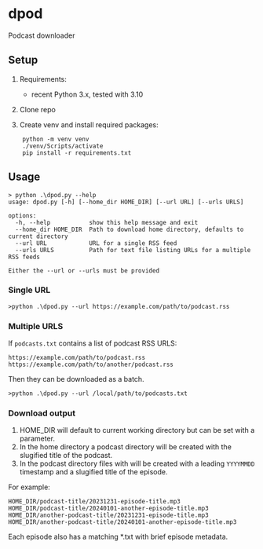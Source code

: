 # dpod

Podcast downloader

## Setup

1. Requirements:
   * recent Python 3.x, tested with 3.10

2. Clone repo

3. Create venv and install required packages:
```
    python -m venv venv
    ./venv/Scripts/activate
    pip install -r requirements.txt
```

## Usage

```
> python .\dpod.py --help
usage: dpod.py [-h] [--home_dir HOME_DIR] [--url URL] [--urls URLS]

options:
  -h, --help           show this help message and exit
  --home_dir HOME_DIR  Path to download home directory, defaults to current directory
  --url URL            URL for a single RSS feed
  --urls URLS          Path for text file listing URLs for a multiple RSS feeds

Either the --url or --urls must be provided
```

### Single URL

```
>python .\dpod.py --url https://example.com/path/to/podcast.rss
```

### Multiple URLS

If `podcasts.txt` contains a list of podcast RSS URLS:
```
https://example.com/path/to/podcast.rss
https://example.com/path/to/another/podcast.rss
```
Then they can be downloaded as a batch.
```
>python .\dpod.py --url /local/path/to/podcasts.txt
```
### Download output

1. HOME_DIR will default to current working directory but can be set with a parameter.
2. In the home directory a podcast directory will be created with the slugified title of the podcast.
3. In the podcast directory files with will be created with a leading `YYYYMMDD` timestamp and a slugified title of the episode.

For example:

````
HOME_DIR/podcast-title/20231231-episode-title.mp3
HOME_DIR/podcast-title/20240101-another-episode-title.mp3
HOME_DIR/another-podcast-title/20231231-episode-title.mp3
HOME_DIR/another-podcast-title/20240101-another-episode-title.mp3
````

Each episode also has a matching *.txt with brief episode metadata.
